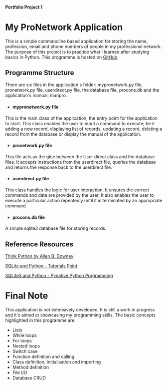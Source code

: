 #### Portfolio Project 1

# **My ProNetwork Application**
This is a simple commandline based application for storing the name, profession, email and phone numbers of people in my professional network. The purpose of this project is to practice what I learned after studying basics in Python. This programme is hosted on [GitHub](https://github.com/Ashdof/My_ProNetwork_App).

## Programme Structure
There are six files in the application's folder: mypronetwork.py file, pronetwork.py file, userdirect.py file, the database file, procons.db and the application's manual, manpro.

- #### mypronetwork.py file
This is the main class of the application, the entry point for the application to start. This class enables the user to input a command to execute; be it adding a new record, displaying list of records, updating a record, deleting a record from the database or display the manual of the application.

- #### pronetwork.py file
This file acts as the glue between the User direct class and the database files. It accepts instructions from the userdirect file, queries the database and returns the response back to the userdirect file.

- #### userdirect.py file
This class handles the logic for user interaction. It ensures the correct commands and data are provided by the user. It also enables the user to execute a particular action repeatedly until it is terminated by an appropriate command.

- #### procons.db file
A simple sqlite3 database file for storing records.

## Reference Resources

[Think Python by Allen B. Downey](https://greenteapress.com/wp/think-python/)

[SQLite and Python - Tutorials Point](https://www.tutorialspoint.com/sqlite/sqlite_python.htm/)

[SQLite3 and Python - Pynative Python Programming](https://pynative.com/python-sqlite/)

# Final Note
This application is not extensively developed. It is still a work in progress and it's aimed at showcasing my programming skills. The basic concepts highlighted in this programme are:

- Lists
- While loops
- For loops
- Nested loops 
- Switch case 
- Function definition and calling
- Class definition, initialisation and importing
- Method definition 
- File I/O
- Database CRUD 